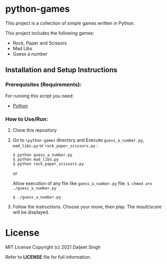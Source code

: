 # python-games

This project is a collection of simple games written in Python. 

This project includes the following games:
- Rock, Paper and Scissors
- Mad Libs
- Guess a number 

## Installation and Setup Instructions

### Prerequisites (Requirements):

For running this script you need:

- [Python](https://www.python.org/downloads/)

### How to Use/Run:
1. Clone this repository
2. Go to `\python-games` directory and Execute `guess_a_number.py`, `mad_libs.py` or `rock_paper_scissors.py` : 
    ```
    $ python guess_a_number.py
    $ python mad_libs.py  
    $ python rock_paper_scissors.py
    ```
    
    or
    
     Allow execution of any file like `guess_a_number.py` file: `$ chmod a+x ./guess_a_number.py`
    
    ```
    $ ./guess_a_number.py
    ```
    
4. Follow the instructions. Choose your move, then play. The result/score will be displayed.

# License
MIT License
Copyright (c) 2021 Daljeet Singh

Refer to **LICENSE** file for full information.
